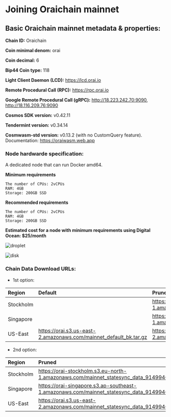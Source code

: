 # Joining Oraichain mainnet

## Basic Oraichain mainnet metadata & properties:

**Chain ID:** Oraichain

**Coin minimal denom:** orai

**Coin decimal:** 6

**Bip44 Coin type:** 118

**Light Client Daemon (LCD):** https://lcd.orai.io

**Remote Procedural Call (RPC):** https://rpc.orai.io

**Google Remote Procedural Call (gRPC):** http://18.223.242.70:9090, http://18.116.209.76:9090

**Cosmos SDK version:** v0.42.11

**Tendermint version:** v0.34.14

**Cosmwasm-std version:** v0.13.2 (with no CustomQuery feature). Documentation: https://oraiwasm.web.app

### Node hardwarde specification:

A dedicated node that can run Docker amd64.

**Minimum requirements**

```
The number of CPUs: 2vCPUs
RAM: 4GB
Storage: 200GB SSD
```

**Recommended requirements**

```
The number of CPUs: 2vCPUs
RAM: 4GB
Storage: 200GB SSD
```

**Estimated cost for a node with minimum requirements using Digital Ocean: $25/month**

![droplet](https://raw.githubusercontent.com/oraichain/oraichain-static-files/master/droplet.jpg)

![disk](https://raw.githubusercontent.com/oraichain/oraichain-static-files/master/disk.jpg)

### Chain Data Download URLs:

- 1st option:

| Region       | Default                                                                                | Pruned                                                            |
| :---         | :---                                                                                   | :----                                                         |
| Stockholm    |                                                                                 | https://orai-stockholm.s3.eu-north-1.amazonaws.com/mainnet_statesync_data_9077207_wasm_at_9149946_v0410.tar.gz                                                             |
| Singapore    |                                                                               | https://orai-singapore.s3.ap-southeast-1.amazonaws.com/mainnet_statesync_data_9077207_wasm_at_9149946_v0410.tar.gz                                                              |
| US-East      | https://orai.s3.us-east-2.amazonaws.com/mainnet_default_bk.tar.gz                      | https://orai.s3.us-east-2.amazonaws.com/mainnet_statesync_data_9077207_wasm_at_9149946_v0410.tar.gz  |

- 2nd option:

| Region       | Pruned                                                            |
| :---         | :----                                                         |
| Stockholm    | https://orai-stockholm.s3.eu-north-1.amazonaws.com/mainnet_statesync_data_9149946_wasm_at_9149946_v0410.tar.gz                                                             |
| Singapore    | https://orai-singapore.s3.ap-southeast-1.amazonaws.com/mainnet_statesync_data_9149946_wasm_at_9149946_v0410.tar.gz                                                              |
| US-East      | https://orai.s3.us-east-2.amazonaws.com/mainnet_statesync_data_9149946_wasm_at_9149946_v0410.tar.gz  |